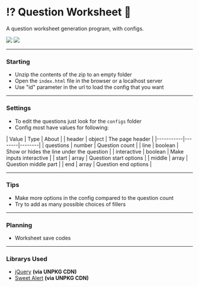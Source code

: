 # ⁉️ Question Worksheet 📃

A question worksheet generation program, with configs.

![](https://img.shields.io/badge/Version-1.1-blue)
![](https://img.shields.io/badge/Created%20by-McJoe21-red)

-------------------------------------------
### Starting

- Unzip the contents of the zip to an empty folder
- Open the `index.html` file in the browser or a localhost server
- Use "id" parameter in the url to load the config that you want

-------------------------------------------
### Settings 

- To edit the questions just look for the `configs` folder
- Config most have values for following:

| Value     | Type   | About  |
| header | object | The page header |
|-----------|--------|--------|
| questions | number | Question count |
| line | boolean | Show or hides the line under the question |
| interactive | boolean | Make inputs interactive |
| start     | array | Question start options |
| middle    | array  | Question middle part |
| end       | array | Question end options |

-------------------------------------------
### Tips

- Make more options in the config compared to the question count
- Try to add as many possible choices of fillers

-------------------------------------------
### Planning

- Worksheet save codes

-------------------------------------------
### Librarys Used

- [jQuery](https://jquery.com/) **(via UNPKG CDN)**
- [Sweet Alert](https://sweetalert.js.org/) **(via UNPKG CDN)**
